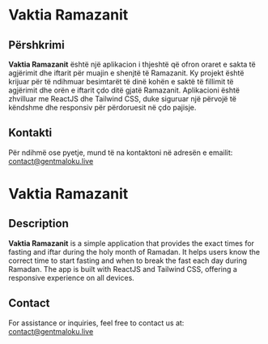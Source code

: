 # Vaktia Ramazanit

## Përshkrimi

**Vaktia Ramazanit** është një aplikacion i thjeshtë që ofron oraret e sakta të agjërimit dhe iftarit për muajin e shenjtë të Ramazanit. Ky projekt është krijuar për të ndihmuar besimtarët të dinë kohën e saktë të fillimit të agjërimit dhe orën e iftarit çdo ditë gjatë Ramazanit. Aplikacioni është zhvilluar me ReactJS dhe Tailwind CSS, duke siguruar një përvojë të këndshme dhe responsiv për përdoruesit në çdo pajisje.

## Kontakti

Për ndihmë ose pyetje, mund të na kontaktoni në adresën e emailit:  
[contact@gentmaloku.live](mailto:contact@gentmaloku.live)


# Vaktia Ramazanit

## Description

**Vaktia Ramazanit** is a simple application that provides the exact times for fasting and iftar during the holy month of Ramadan. It helps users know the correct time to start fasting and when to break the fast each day during Ramadan. The app is built with ReactJS and Tailwind CSS, offering a responsive experience on all devices.

## Contact

For assistance or inquiries, feel free to contact us at:  
[contact@gentmaloku.live](mailto:contact@gentmaloku.live)
